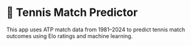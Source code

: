 # 🎾 Tennis Match Predictor

This app uses ATP match data from 1981–2024 to predict tennis match outcomes using Elo ratings and machine learning.
